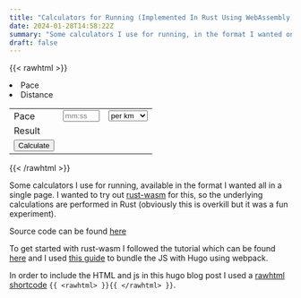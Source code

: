 ```yaml
---
title: "Calculators for Running (Implemented In Rust Using WebAssembly)"
date: 2024-01-28T14:58:22Z
summary: "Some calculators I use for running, in the format I wanted on a single page. The underlying calculations are performed in Rust."
draft: false
---
```



{{< rawhtml >}}
<head>
<script src="/assets/bootstrap.js"></script>
<style>
table.hidden {
  display: none;
}
</style>
</head>

<div id="menu" style="margin:auto">
  <li class="active" id=paceNav>Pace </li>
  <li id=distanceNav>Distance</li>
</div> 
<p>

<div>
<table id=paceTable>
  <tr>
    <td>Pace</td>
    <td><input id="paceCalcPace" placeholder="mm:ss" type="string" name="pace" size="5"></td>
    <td>
        <select name="unit" id="paceCalcUnit">
          <option value="kms">per km</option>
          <option value="miles">per mile</option>
        </select>
    </td>
  </tr>
  <tr>
    <td>Result</td>
    <td id="paceCalcResult"></td>
  </tr>
<td><input id="calculatePace" type="button" class="button" value="Calculate" style="vertical-align:bottom;margin:0"></td>
</table> 
</div>

<table class="hidden" id=distanceTable>
  <tr>
    <td>Pace</td>
    <td><input id="distanceCalcPace" placeholder="mm:ss" type="string" name="pace" size="5"></td>
    <td>
        <select name="unit" id="distanceCalcUnit">
          <option value="km">per km</option>
          <option value="miles">per mile</option>
        </select>
    </td>
  </tr>
  <tr>
    <td>Time</td>
    <td><input id="distanceCalcTime" placeholder="hh:mm:ss" type="string" name="time" size="8"></td>
  </tr>
  <tr>
    <td>Result</td>
    <td id="distanceCalcResult"></td>
  </tr>
<td><input id="calculateDistance" type="button" class="button" value="Calculate" style="vertical-align:bottom;margin:0"></td>
</table> 
{{< /rawhtml >}}

Some calculators I use for running, available in the format I wanted all in a single page. I wanted to try out [rust-wasm](https://rustwasm.github.io/book/) for this, so the underlying calculations are performed in Rust (obviously this is overkill but it was a fun experiment).

Source code can be found [here](https://github.com/james-o-johnstone/blog/tree/master/src)

To get started with rust-wasm I followed the tutorial which can be found [here](https://rustwasm.github.io/book/game-of-life/setup.html) and I used [this guide](https://dev.to/tegandbiscuits/building-a-static-site-with-hugo-and-webpack-pd3) to bundle the JS with Hugo using webpack.

In order to include the HTML and js in this hugo blog post I used a [rawhtml shortcode](https://anaulin.org/blog/hugo-raw-html-shortcode/) `{{ <rawhtml> }}{{ </rawhtml> }}`.
